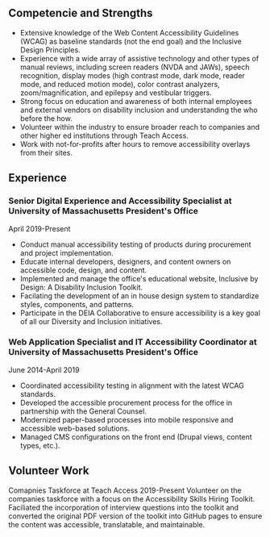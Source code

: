 ## Competencie and Strengths
- Extensive knowledge of the Web Content Accessibility Guidelines (WCAG) as baseline standards (not the end goal) and the Inclusive Design Principles. 
- Experience with a wide array of assistive technology and other types of manual reviews, including screen readers (NVDA and JAWs), speech recognition, display modes (high contrast mode, dark mode, reader mode, and reduced motion mode), color contrast analyzers, zoom/magnification, and epilepsy and vestibular triggers.
- Strong focus on education and awareness of both internal employees and external vendors on disability inclusion and understanding the who before the how. 
- Volunteer within the industry to ensure broader reach to companies and other higher ed institutions through Teach Access. 
- Work with not-for-profits after hours to remove accessibility overlays from their sites.

## Experience
### Senior Digital Experience and Accessibility Specialist at University of Massachusetts President's Office
April 2019-Present
- Conduct manual accessibility testing of products during procurement and project implementation. 
- Educate internal developers, designers, and content owners on accessible code, design, and content.
- Implemented and manage the office's educational website, Inclusive by Design: A Disability Inclusion Toolkit.
- Facilating the development of an in house design system to standardize styles, components, and patterns.
- Participate in the DEIA Collaborative to ensure accessibility is a key goal of all our Diversity and Inclusion initiatives. 

### Web Application Specialist and IT Accessibility Coordinator at University of Massachusetts President's Office
June 2014-April 2019
- Coordinated accessibility testing in alignment with the latest WCAG standards.
- Developed the accessible procurement process for the office in partnership with the General Counsel.
- Modernized paper-based processes into mobile responsive and accessible web-based solutions.
- Managed CMS configurations on the front end (Drupal views, content types, etc.).

## Volunteer Work
Comapnies Taskforce at Teach Access
2019-Present
Volunteer on the companies taskforce with a focus on the Accessibility Skills Hiring Toolkit. Faciliated the incorporation of interview questions into the toolkit and converted the original PDF version of the toolkit into GitHub pages to ensure the content was accessible, translatable, and maintainable. 
